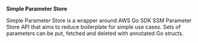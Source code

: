 **Simple Parameter Store**

Simple Parameter Store is a wrapper around AWS Go SDK SSM Parameter Store API that aims to reduce boilerplate 
for simple use cases. Sets of parameters can be put, fetched and deleted with annotated Go structs. 


